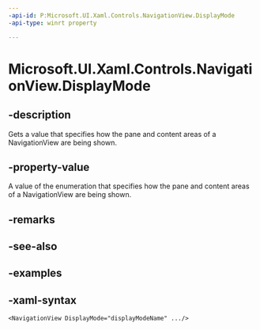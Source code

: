 ```yaml
---
-api-id: P:Microsoft.UI.Xaml.Controls.NavigationView.DisplayMode
-api-type: winrt property

---
```

<!-- Property syntax.
public NavigationViewDisplayMode DisplayMode { get; }
-->

# Microsoft.UI.Xaml.Controls.NavigationView.DisplayMode


## -description

Gets a value that specifies how the pane and content areas of a NavigationView are being shown.



## -property-value

A value of the enumeration that specifies how the pane and content areas of a NavigationView are being shown.


## -remarks


## -see-also


## -examples


## -xaml-syntax

```xaml
<NavigationView DisplayMode="displayModeName" .../>
```


